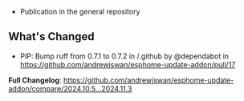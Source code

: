  - Publication in the general repository

## What's Changed
* PIP: Bump ruff from 0.7.1 to 0.7.2 in /.github by @dependabot in https://github.com/andrewjswan/esphome-update-addon/pull/17


**Full Changelog**: https://github.com/andrewjswan/esphome-update-addon/compare/2024.10.5...2024.11.3